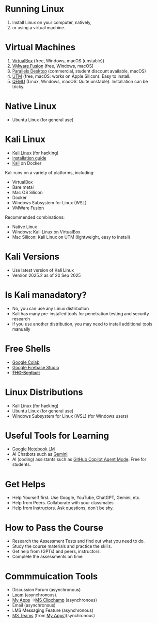 # Running Linux 

1. Install Linux on your computer, natively, 
2. or using a virtual machine.

# Virtual Machines

1. [VirtualBox](https://www.virtualbox.org/) (free, Windows, macOS (unstable))
2. [VMware Fusion](https://www.vmware.com/products/desktop-hypervisor/workstation-and-fusion) (free, Windows, macOS)
3. [Parallels Desktop](https://www.parallels.com/products/desktop/) (commercial, student discount available, macOS)
4. [UTM](https://mac.getutm.app/) (free, macOS: works on Apple Silicon). Easy to install.
5. [QEMU](https://www.qemu.org/download/) (Linux, Windows, macOS: Quite unstable). Installation can be tricky.

# Native Linux

- Ubuntu Linux (for general use)

# Kali Linux

- [Kali Linux](https://www.kali.org/) (for hacking)
- [Installation guide](https://www.kali.org/get-kali/#kali-platforms)
- [Kali](https://hub.docker.com/u/kalilinux/) on Docker

Kali runs on a variety of platforms, including:
- VirtualBox
- Bare metal
- Mac OS Silicon
- Docker
- Windows Subsystem for Linux (WSL)
- VMWare Fusion

Recommended combinations: 

- Native Linux
- Windows: Kali Linux on VirtualBox
- Mac Silicon: Kali Linux on UTM (lightweight, easy to install)

# Kali Versions

- Use latest version of Kali Linux
- Version 2025.2 as of 20 Sep 2025

# Is Kali manadatory?

- No, you can use any Linux distribution
- Kali has many pre-installed tools for penetration testing and security research
- If you use another distribution, you may need to install additional tools manually

# Free Shells

- [Google Colab](https://colab.research.google.com/)
- [Google Firebase Studio](https://studio.firebase.google.com/)
- ~~[THC-Segfault](https://www.thc.org/segfault/)~~


# Linux Distributions

- Kali Linux (for hacking)
- Ubuntu Linux (for general use)
- Windows Subsystem for Linux (WSL) (for Windows users)

# Useful Tools for Learning 

- [Google Notebook LM](https://notebooklm.google.com/)
- AI Chatbots such as [Gemini](https://gemini.google.com/)
- AI (coding) assistants such as [GitHub Copilot Agent Mode](https://github.com/features/copilot). Free for students.

# Get Helps 

- Help Yourself first. Use Google, YouTube, ChatGPT, Gemini, etc.
- Help from Peers. Collaborate with your classmates.
- Help from Instructors. Ask questions, don't be shy.


# How to Pass the Course

- Research the Assessment Tests and find out what you need to do. 
- Study the course materials and practice the skills.
- Get help from (GPTs) and peers, instructors.
- Complete the assessments on time.

# Commmuication Tools

- Discussion Forum (asynchronous)
- [Loom](https://loom.com) (asynchronous). 
- [My Apps](https://myapps.microsoft.com/) →[MS Clipchamp](https://www.microsoft.com/en/microsoft-365/clipchamp?market=af) (asynchronous)
- Email (asynchronous)
- LMS Messaging Feature (asynchronous)
- [MS Teams](https://www.microsoft.com/en-au/microsoft-teams/) (from [My Apps](https://myapps.microsoft.com/))(synchronous)